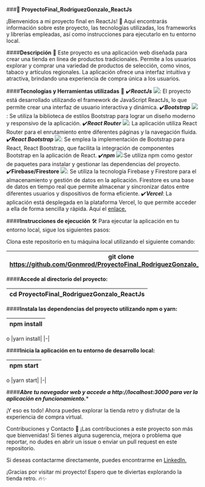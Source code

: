 ###📁 **ProyectoFinal_RodriguezGonzalo_ReactJs**

¡Bienvenidos a mi proyecto final en ReactJs! 👋 Aquí encontrarás información sobre este proyecto, las tecnologías utilizadas, los frameworks y librerías empleadas, así como instrucciones para ejecutarlo en tu entorno local.

####**Descripción** 📝
Este proyecto es una aplicación web diseñada para crear una tienda en línea de productos tradicionales. Permite a los usuarios explorar y comprar una variedad de productos de selección, como vinos, tabaco y artículos regionales. La aplicación ofrece una interfaz intuitiva y atractiva, brindando una experiencia de compra única a los usuarios.

####**Tecnologías y Herramientas utilizadas** 🚀
:heavy_check_mark:***ReactJs*** ![](https://img.shields.io/badge/version-18.2.0-<green>): El proyecto está desarrollado utilizando el framework de JavaScript ReactJs, lo que permite crear una interfaz de usuario interactiva y dinámica.
:heavy_check_mark:***Bootstrap*** ![](https://img.shields.io/badge/version-5.2.3-<green>): Se utiliza la biblioteca de estilos Bootstrap para lograr un diseño moderno y responsivo de la aplicación.
:heavy_check_mark:***React Router*** ![](https://img.shields.io/badge/version-6.11.0-<green>): La aplicación utiliza React Router para el enrutamiento entre diferentes páginas y la navegación fluida.
:heavy_check_mark:***React Bootstrap*** ![](https://img.shields.io/badge/version-2.7.2-<green>): Se emplea la implementación de Bootstrap para React, React Bootstrap, que facilita la integración de componentes Bootstrap en la aplicación de React.
:heavy_check_mark:***npm*** ![](https://img.shields.io/badge/version-9.6.4-<green>):Se utiliza npm como gestor de paquetes para instalar y gestionar las dependencias del proyecto.
:heavy_check_mark:**Firebase/Firestore** ![](https://img.shields.io/badge/version-9.22.0-<green>): Se utiliza la tecnología Firebase y Firestore para el almacenamiento y gestión de datos en la aplicación. Firestore es una base de datos en tiempo real que permite almacenar y sincronizar datos entre diferentes usuarios y dispositivos de forma eficiente.
:heavy_check_mark:***Vercel***: La aplicación está desplegada en la plataforma Vercel, lo que permite acceder a ella de forma sencilla y rápida. Aquí el [enlace.](proyecto-final-rodriguez-gonzalo-react-js.vercel.app)

####**Instrucciones de ejecución** 🛠️
Para ejecutar la aplicación en tu entorno local, sigue los siguientes pasos:

Clona este repositorio en tu máquina local utilizando el siguiente comando:

|git clone https://github.com/Gonmrod/ProyectoFinal_RodriguezGonzalo_ReactJs.git |
|-|

####**Accede al directorio del proyecto:**

|cd ProyectoFinal_RodriguezGonzalo_ReactJs|
|-|

####**Instala las dependencias del proyecto utilizando npm o yarn:**


|npm install|
|-|
o
|yarn install|
|-|

####**Inicia la aplicación en tu entorno de desarrollo local:**

|npm start|
|-|
o
|yarn start|
|-|

####***Abre tu navegador web y accede a http://localhost:3000 para ver la aplicación en funcionamiento.****

¡Y eso es todo! Ahora puedes explorar la tienda retro y disfrutar de la experiencia de compra virtual.

Contribuciones y Contacto 🤝
¡Las contribuciones a este proyecto son más que bienvenidas! Si tienes alguna sugerencia, mejora o problema que reportar, no dudes en abrir un issue o enviar un pull request en este repositorio.

Si deseas contactarme directamente, puedes encontrarme en [LinkedIn.](https://www.linkedin.com/in/gonzalo-rodriguez-351890197/)

¡Gracias por visitar mi proyecto! Espero que te diviertas explorando la tienda retro. 🔥✨
